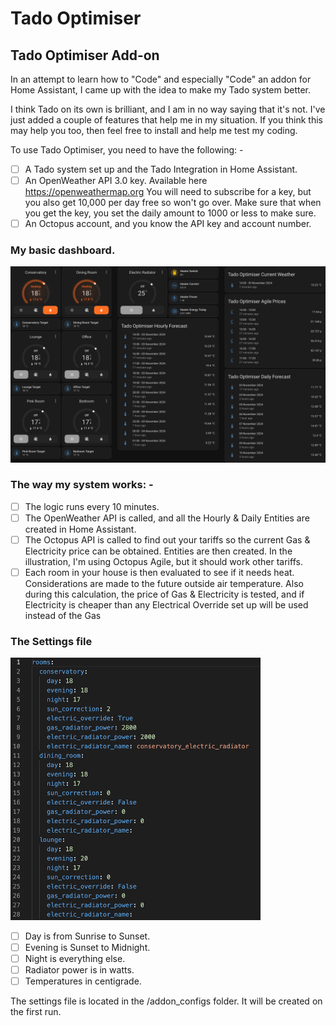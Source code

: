 #  Tado Optimiser
## Tado Optimiser Add-on

In an attempt to learn how to "Code" and especially "Code"
an addon for Home Assistant, I came up with the idea to make my Tado system better.

I think Tado on its own is brilliant, and I am in no way saying that it's not.
I've just added a couple of features that help me in my situation.
If you think this may help you too, then feel free to install and help me test my coding.

To use Tado Optimiser, you need to have the following: -

- [ ] A Tado system set up and the Tado Integration in Home Assistant.
- [ ] An OpenWeather API 3.0 key. Available here https://openweathermap.org You will need to subscribe for a key, but you also get 10,000 per day free so won't go over. Make sure that when you get the key, you set the daily amount to 1000 or less to make sure.
- [ ] An Octopus account, and you know the API key and account number.

### My basic dashboard.

<img src="/images/dash_1.png" alt="Alt text" width="800">

### The way my system works: -
- [ ] The logic runs every 10 minutes.
- [ ] The OpenWeather API is called, and all the Hourly & Daily Entities are created in Home Assistant.
- [ ] The Octopus API is called to find out your tariffs so the current Gas & Electricity price can be obtained. Entities are then created. In the illustration, I'm using Octopus Agile, but it should work other tariffs.
- [ ] Each room in your house is then evaluated to see if it needs heat. Considerations are made to the future outside air temperature. Also during this calculation, the price of Gas & Electricity is tested, and if Electricity is cheaper than any Electrical Override set up will be used instead of the Gas  

### The Settings file

<img src="/images/settings_1.png" alt="Alt text" width="400">

- [ ] Day is from Sunrise to Sunset.
- [ ] Evening is Sunset to Midnight.
- [ ] Night is everything else.
- [ ] Radiator power is in watts.
- [ ] Temperatures in centigrade.

The settings file is located in the /addon_configs folder. It will be created on the first run.

